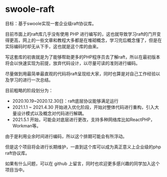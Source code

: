 # swoole-raft

目标：基于swoole实现一套企业级raft协议库。

目前市面上的raft库几乎没有使用 PHP 进行编写的，这也就导致学习raft的门开变得更高，网上的一些文章和教程大多都是在堆砌概念，学习完后概念懂了，但是在实际编码时却无从下手，这也就是这个库的由来。

写这套库的初衷就是为了能够帮助更多的PHP程序员去了解raft，所以在最初版本将会以快速实现为前提，放弃代码设计，以尽量可读的准则进行编码。

尽量做到用最简单最直观的代码将raft呈现给大家，同时也算是对自己工作经验以及学习的进行一次总结。

目前粗略的阶段划分为：

- 2020.10.19~2020.12.30日：raft底层协议能够满足运行
- 2021.1.1 ~ 2021.4.30 开始进入优化阶段，开始对整体代码进行重构，引入大量设计模式以及概念对代码进行解耦。
- 2021.5.1 开始，可能会对底层进行更改，支持多种网络库比如ReactPHP，Workman等。

由于是利用业余时间进行编码，所以这个排期可能会有所浮动。

但是这个项目将会进行长期维护，一直到这个库可以成为真正意义上企业级的php raft协议库。

如果有什么问题，可以在 github 上留言，同时也欢迎更多感兴趣的同学加入这个项目当中。